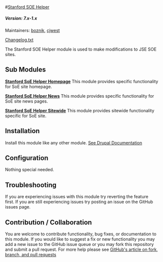 #[Stanford SOE Helper](https://github.com/SU-SOE/stanford_soe_helper)
##### Version: 7.x-1.x

Maintainers: [boznik](https://github.com/boznik),  [cjwest](https://github.com/cjwest)

[Changelog.txt](CHANGELOG.txt)

The Stanford SOE Helper module is used to make modifications to JSE SOE sites.


Sub Modules
---

**[Stanford SoE Helper Homepage]()**
This module provides specific functionality for SoE site homepage.

**[Stanford SoE Helper News]()**
This module provides specific functionality for SoE site news pages.

**[Stanford SoE Helper Sitewide]()**
This module provides sitewide functionality specific for SoE site.

Installation
---

Install this module like any other module. [See Drupal Documentation](https://drupal.org/documentation/install/modules-themes/modules-7)

Configuration
---

Nothing special needed.

Troubleshooting
---

If you are experiencing issues with this module try reverting the feature first. If you are still experiencing issues try posting an issue on the GitHub issues page.

Contribution / Collaboration
---

You are welcome to contribute functionality, bug fixes, or documentation to this module. If you would like to suggest a fix or new functionality you may add a new issue to the GitHub issue queue or you may fork this repository and submit a pull request. For more help please see [GitHub's article on fork, branch, and pull requests](https://help.github.com/articles/using-pull-requests)
